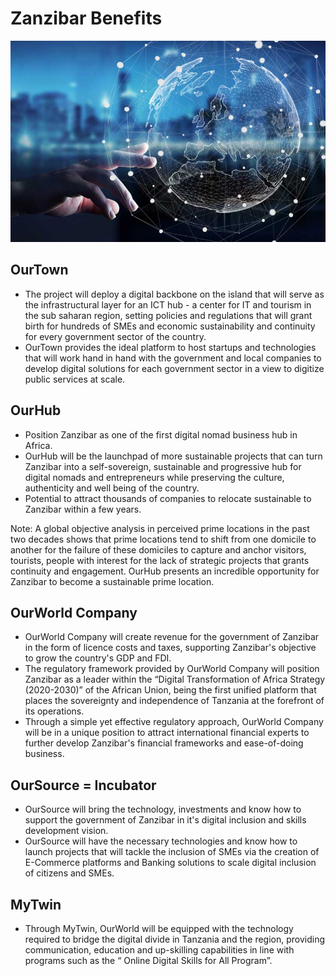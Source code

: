 # Zanzibar Benefits

![](../img/ourworld_intro.png)

## OurTown

- The project will deploy a digital backbone on the island that will serve as the infrastructural layer for an ICT hub - a center for IT and tourism in the sub saharan region, setting policies and regulations that will grant birth for hundreds of SMEs and economic sustainability and continuity for every government sector of the country. 
- OurTown provides the ideal platform to host startups and technologies that will work hand in hand with the government and local companies to develop digital solutions for each government sector in a view to digitize public services at scale.

## OurHub

- Position Zanzibar as one of the first digital nomad business hub in Africa.
- OurHub will be the launchpad of more sustainable projects that can turn Zanzibar into a self-sovereign, sustainable and progressive hub for digital nomads and entrepreneurs while preserving the culture, authenticity and well being of the country. 
- Potential to attract thousands of companies to relocate sustainable to Zanzibar within a few years.

Note: A global objective analysis in perceived prime locations in the past two decades shows that prime locations tend to shift from one domicile to another for the failure of these domiciles to capture and anchor visitors, tourists, people with interest for the lack of strategic projects that grants continuity and engagement. OurHub presents an incredible opportunity for Zanzibar to become a sustainable prime location.

## OurWorld Company

- OurWorld Company will create revenue for the government of Zanzibar in the form of licence costs and taxes, supporting Zanzibar's objective to grow the country's GDP and FDI. 
- The regulatory framework provided by OurWorld Company will position Zanzibar as a leader within the “Digital Transformation of Africa Strategy (2020-2030)” of the African Union, being the first unified platform that places the sovereignty and independence of Tanzania at the forefront of its operations. 
- Through a simple yet effective regulatory approach, OurWorld Company will be in a unique position to attract international financial experts to further develop Zanzibar's financial frameworks and ease-of-doing business.

## OurSource  = Incubator

- OurSource will bring the technology, investments and know how to support the government of Zanzibar in it's digital inclusion and skills development vision.
- OurSource will have the necessary technologies and know how to launch projects that will tackle the inclusion of SMEs via the creation of E-Commerce platforms and Banking solutions to scale digital inclusion of citizens and SMEs.

## MyTwin

- Through MyTwin, OurWorld will be equipped with the technology required to bridge the digital divide in Tanzania and the region, providing communication, education and up-skilling capabilities in line with programs such as the “ Online Digital Skills for All Program”.

